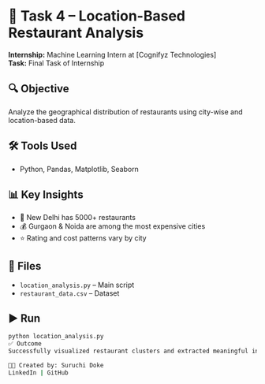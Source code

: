 # 📍 Task 4 – Location-Based Restaurant Analysis

**Internship:** Machine Learning Intern at [Cognifyz Technologies]  
**Task:** Final Task of Internship

## 🔍 Objective
Analyze the geographical distribution of restaurants using city-wise and location-based data.

## 🛠️ Tools Used
- Python, Pandas, Matplotlib, Seaborn

## 📊 Key Insights
- 📌 New Delhi has 5000+ restaurants
- 💰 Gurgaon & Noida are among the most expensive cities
- ⭐ Rating and cost patterns vary by city

## 📁 Files
- `location_analysis.py` – Main script  
- `restaurant_data.csv` – Dataset

## ▶️ Run
```bash
python location_analysis.py
✅ Outcome
Successfully visualized restaurant clusters and extracted meaningful insights from the dataset.

👩‍💻 Created by: Suruchi Doke
LinkedIn | GitHub
